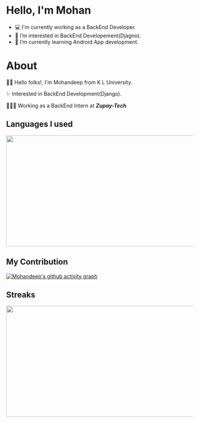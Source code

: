 # Hello, I'm Mohan

- 💻 I'm currently working as a BackEnd Developer.
- 👀 I’m interested in BackEnd Developement(Djagno).
- 🌱 I’m currently learning Android App development.



<!---
mohandeep2002/mohandeep2002 is a ✨ special ✨ repository because its `README.md` (this file) appears on your GitHub profile.
You can click the Preview link to take a look at your changes.
--->

# About
👋🏻 Hello folks!, I'm Mohandeep from K L University. 

✨ Interested in BackEnd Development(Django).

🧑🏻‍💻 Working as a BackEnd Intern at **_Zupay-Tech_**







## Languages I used

<div align="center">
  <img src="https://github-readme-stats.vercel.app/api/top-langs/?username=mohandeep2002&theme=tokyonight&langs_count=5" width="600" height="300"/>
  
</div>

## My Contribution

[![Mohandeep's github activity graph](https://activity-graph.herokuapp.com/graph?username=mohandeep2002&theme=react-dark)](https://github.com/mohandeep2002/github-readme-activity-graph)


## Streaks
<div align="center">
   <img src="https://github-readme-streak-stats.herokuapp.com/?user=mohandeep2002&theme=tokyonight" width="600" height="300"/>
</div>
